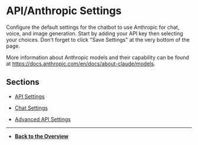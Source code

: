 # API/Anthropic Settings

Configure the default settings for the chatbot to use Anthropic for chat, voice, and image generation. Start by adding your API key then selecting your choices. Don't forget to click "Save Settings" at the very bottom of the page.

More information about Anthropic models and their capability can be found at https://docs.anthropic.com/en/docs/about-claude/models.

## Sections

- [API Settings](api-anthropic-settings.md)

- [Chat Settings](chat-settings.md)

- [Advanced API Settings](advanced-api-settings.md)

---

- **[Back to the Overview](/overview.md)**


